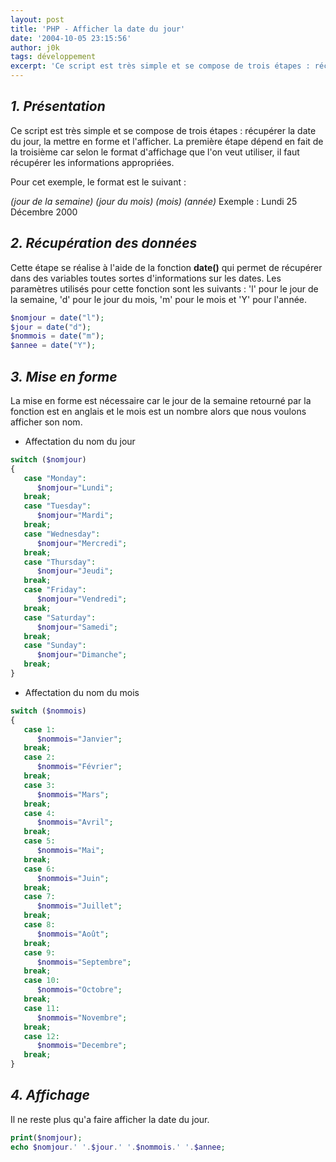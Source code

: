 ```yaml
---
layout: post
title: 'PHP - Afficher la date du jour'
date: '2004-10-05 23:15:56'
author: j0k
tags: développement
excerpt: 'Ce script est très simple et se compose de trois étapes : récupérer la date du jour, la mettre en forme et l''afficher. La première étape dépend en fait de la troisième car selon le format d''affichage que l''on veut utiliser, il faut récupérer les informations appropriées.'
---
```


## _1. Présentation_

Ce script est très simple et se compose de trois étapes : récupérer la date du jour, la mettre en forme et l'afficher. La première étape dépend en fait de la troisième car selon le format d'affichage que l'on veut utiliser, il faut récupérer les informations appropriées.

Pour cet exemple, le format est le suivant :

  *(jour de la semaine) (jour du mois) (mois) (année)*
 Exemple : Lundi 25 Décembre 2000

##  _2. Récupération des données_

 Cette étape se réalise à l'aide de la fonction **date()** qui permet de récupérer dans des variables toutes sortes d'informations sur les dates. Les paramètres utilisés pour cette fonction sont les suivants : 'l' pour le jour de la semaine, 'd' pour le jour du mois, 'm' pour le mois et 'Y' pour l'année.

```php
$nomjour = date("l");
$jour = date("d");
$nommois = date("m");
$annee = date("Y");
```

##  _3. Mise en forme_

 La mise en forme est nécessaire car le jour de la semaine retourné par la fonction est en anglais et le mois est un nombre alors que nous voulons afficher son nom.

 - Affectation du nom du jour

```php
switch ($nomjour)
{
   case "Monday":
      $nomjour="Lundi";
   break;
   case "Tuesday":
      $nomjour="Mardi";
   break;
   case "Wednesday":
      $nomjour="Mercredi";
   break;
   case "Thursday":
      $nomjour="Jeudi";
   break;
   case "Friday":
      $nomjour="Vendredi";
   break;
   case "Saturday":
      $nomjour="Samedi";
   break;
   case "Sunday":
      $nomjour="Dimanche";
   break;
}
```

 - Affectation du nom du mois

```php
switch ($nommois)
{
   case 1:
      $nommois="Janvier";
   break;
   case 2:
      $nommois="Février";
   break;
   case 3:
      $nommois="Mars";
   break;
   case 4:
      $nommois="Avril";
   break;
   case 5:
      $nommois="Mai";
   break;
   case 6:
      $nommois="Juin";
   break;
   case 7:
      $nommois="Juillet";
   break;
   case 8:
      $nommois="Août";
   break;
   case 9:
      $nommois="Septembre";
   break;
   case 10:
      $nommois="Octobre";
   break;
   case 11:
      $nommois="Novembre";
   break;
   case 12:
      $nommois="Decembre";
   break;
}
```

##  _4. Affichage_

 Il ne reste plus qu'a faire afficher la date du jour.

```php
print($nomjour);
echo $nomjour.' '.$jour.' '.$nommois.' '.$annee;
```
